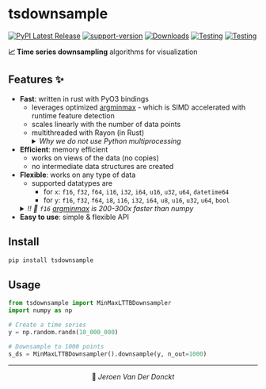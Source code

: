 # tsdownsample

[![PyPI Latest Release](https://img.shields.io/pypi/v/tsdownsample.svg)](https://pypi.org/project/tsdownsample/)
[![support-version](https://img.shields.io/pypi/pyversions/tsdownsample)](https://img.shields.io/pypi/pyversions/tsdownsample)
[![Downloads](https://pepy.tech/badge/tsdownsample)](https://pepy.tech/project/tsdownsample)
[![Testing](https://github.com/predict-idlab/tsdownsample/actions/workflows/ci-downsample_rs.yml/badge.svg)](https://github.com/predict-idlab/tsdownsample/actions/workflows/ci-downsample_rs.yml)
[![Testing](https://github.com/predict-idlab/tsdownsample/actions/workflows/ci-tsdownsample.yml/badge.svg)](https://github.com/predict-idlab/tsdownsample/actions/workflows/ci-tsdownsample.yml)
<!-- TODO: codecov -->

**📈 Time series downsampling** algorithms for visualization

## Features ✨

* **Fast**: written in rust with PyO3 bindings  
  - leverages optimized [argminmax](https://github.com/jvdd/argminmax) - which is SIMD accelerated with runtime feature detection
  - scales linearly with the number of data points
  - multithreaded with Rayon (in Rust)
    <details>
      <summary><i>Why we do not use Python multiprocessing</i></summary>
      Citing the <a href="https://pyo3.rs/v0.17.3/parallelism.html">PyO3 docs on parallelism</a>:<br>
      <blockquote>
          CPython has the infamous Global Interpreter Lock, which prevents several threads from executing Python bytecode in parallel. This makes threading in Python a bad fit for CPU-bound tasks and often forces developers to accept the overhead of multiprocessing.
      </blockquote>
      In Rust - which is a compiled language - there is no GIL, so CPU-bound tasks can be parallelized (with <a href="https://github.com/rayon-rs/rayon">Rayon</a>) with little to no overhead.
    </details>
* **Efficient**: memory efficient
  - works on views of the data (no copies)
  - no intermediate data structures are created
* **Flexible**: works on any type of data
    - supported datatypes are 
      - for `x`: `f16`, `f32`, `f64`, `i16`, `i32`, `i64`, `u16`, `u32`, `u64`, `datetime64`
      - for `y`: `f16`, `f32`, `f64`, `i8`, `i16`, `i32`, `i64`, `u8`, `u16`, `u32`, `u64`, `bool`
    <details>
      <summary><i>!! 🚀 <code>f16</code> <a href="https://github.com/jvdd/argminmax">argminmax</a> is 200-300x faster than numpy</i></summary>
      In contrast with all other data types above, <code>f16</code> is *not* hardware supported (i.e., no instructions for f16) by most modern CPUs!! <br>
      🐌 Programming languages facilitate support for this datatype by either (i) upcasting to <u>f32</u> or (ii) using a software implementation. <br>
      💡 As for argminmax, only comparisons are needed - and thus no arithmetic operations - creating a <u>symmetrical ordinal mapping from <code>f16</code> to <code>i16</code></u> is sufficient. This mapping allows to use the hardware supported scalar and SIMD <code>i16</code> instructions - while not producing any memory overhead 🎉 <br>
      <i>More details are described in <a href="https://github.com/jvdd/argminmax/pull/1">argminmax PR #1</a>.</i>
    </details>
* **Easy to use**: simple & flexible API

## Install

<!-- > ❗🚨❗ This package is currently under development - API is not yet fixed ❗🚨❗ -->

```bash
pip install tsdownsample
```

## Usage

```python
from tsdownsample import MinMaxLTTBDownsampler
import numpy as np

# Create a time series
y = np.random.randn(10_000_000)

# Downsample to 1000 points
s_ds = MinMaxLTTBDownsampler().downsample(y, n_out=1000)
```

---

<p align="center">
👤 <i>Jeroen Van Der Donckt</i>
</p>